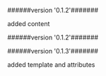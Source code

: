 
######version  '0.1.2'#######

added content



######version  '0.1.2'#######





######version  '0.1.3'#######

added template and attributes


